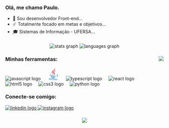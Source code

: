 ### Olá, me chamo Paulo.

- 🔭 Sou desenvolvedor Front-end...
- ☄️ Totalmente focado em metas e objetivos...
- 🎓 Sistemas de Informação - UFERSA...
  
###

<div align="center">
  <img src="https://github-readme-stats.vercel.app/api?username=paulohenrif&hide_title=false&hide_rank=false&show_icons=true&include_all_commits=true&count_private=true&disable_animations=false&theme=radical&locale=en&hide_border=true" height="150" alt="stats graph"  />
  <img src="https://github-readme-stats.vercel.app/api/top-langs?username=paulohenrif&locale=en&hide_title=false&layout=compact&card_width=450&langs_count=5&theme=radical&hide_border=true" height="150" alt="languages graph"  />
</div>

###

<img align="right" height="150" src="https://user-images.githubusercontent.com/74038190/212744275-c56a72c2-50b1-45e2-a693-d19d40357766.gif">

###

<h3 align="left">Minhas ferramentas:</h3>

<div align="left">
  <img src="https://cdn.jsdelivr.net/gh/devicons/devicon/icons/javascript/javascript-original.svg" height="30" alt="javascript logo"  />
  <img width="12" />
  <img src="https://raw.githubusercontent.com/devicons/devicon/master/icons/java/java-original.svg" alt="java" width="40" height="40"/> </a>
  <img width="12" />
  <img src="https://cdn.jsdelivr.net/gh/devicons/devicon/icons/typescript/typescript-original.svg" height="30" alt="typescript logo"  />
  <img width="12" />
  <img src="https://cdn.jsdelivr.net/gh/devicons/devicon/icons/react/react-original.svg" height="30" alt="react logo"  />
  <img width="12" />
  <img src="https://cdn.jsdelivr.net/gh/devicons/devicon/icons/html5/html5-original.svg" height="30" alt="html5 logo"  />
  <img width="12" />
  <img src="https://cdn.jsdelivr.net/gh/devicons/devicon/icons/css3/css3-original.svg" height="30" alt="css3 logo"  />
  <img width="12" />
  <img src="https://cdn.jsdelivr.net/gh/devicons/devicon/icons/python/python-original.svg" height="30" alt="python logo"  />
</div>

###

<h3 align="left">Conecte-se comigo:</h3>

<div align="left">
  <a href="https://www.linkedin.com/in/paulohenrif/"><img src="https://img.shields.io/static/v1?message=LinkedIn&logo=linkedin&label=&color=0077B5&logoColor=white&labelColor=&style=for-the-badge" height="34" alt="linkedin logo"  /> </a>
  <a href="https://instagram.com/paulo_henrif/"><img src="https://img.shields.io/static/v1?message=Instagram&logo=instagram&label=&color=E4405F&logoColor=white&labelColor=&style=for-the-badge" height="34" alt="instagram logo"  /> </a>
</a>
</div>

###

<div align="center">
  <img src="https://profile-counter.glitch.me/paulohenrif/count.svg?"  />
</div>

###

<!--![Snake animation](https://github.com/paulohenrif/paulohenrif/blob/output/github-contribution-grid-snake.svg)
